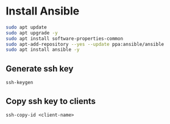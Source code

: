 # Install Ansible

```bash
sudo apt update                                                             
sudo apt upgrade -y                                                         
sudo apt install software-properties-common                                 
sudo apt-add-repository --yes --update ppa:ansible/ansible                  
sudo apt install ansible -y
```

## Generate ssh key
``ssh-keygen``

## Copy ssh key to clients
``ssh-copy-id <client-name>``

